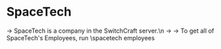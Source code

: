 # SpaceTech
-> SpaceTech is a company in the SwitchCraft server.\n
-> -> To get all of SpaceTech's Employees, run \\spacetech employees
